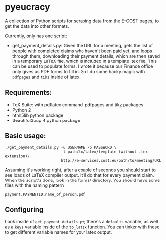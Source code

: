pyeucracy
=========

A collection of Python scripts for scraping data from the E-COST pages, to get
the data into other formats.

Currently, only has one script:
* get_payment_details.py: Given the URL for a meeting, gets the list of people
  with completed claims who haven't been paid yet, and loops through them,
  downloading their payment details, which are then saved in a temporary LaTeX
  file, which is included in a template .tex file. This can be used to populate
  forms. I wrote it because our Finance office only gives us PDF forms to fill
  in. So I do some hacky magic with `pdfpages` and `tikz` inside of latex.

Requirements:
-------------
* TeX Suite: with pdflatex command, pdfpages and tikz packages
* Python 2
* html5lib python package
* BeautifulSoup 4 python package

Basic usage:
------------

    ./get_payment_details.py -u USERNAME -p PASSWORD \
                             -l path/to/latex/template (without .tex extension)\
                             http://e-services.cost.eu/path/to/meeting/URL

Assuming it's working right, after a couple of seconds you should start to see
loads of LaTeX compiler output. It'll do that for every payment claim. When the
script's done, look in the forms/ directory. You should have some files with the
naming pattern

    payment.PAYMENTID.name_of_person.pdf


Configuring
-----------
Look inside of `get_payment_details.py`; there's a `defaults` variable, as well
as a `keys` variable inside of the `to_latex` function. You can tinker with
these to get different variable names for your latex output.
